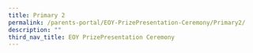 ```yaml
---
title: Primary 2
permalink: /parents-portal/EOY-PrizePresentation-Ceremony/Primary2/
description: ""
third_nav_title: EOY PrizePresentation Ceremony
---
```

